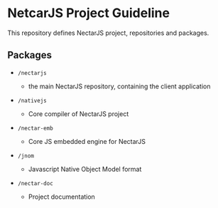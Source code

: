 # NetcarJS Project Guideline

This repository defines NectarJS project, repositories and packages.

## Packages
  
 * `/nectarjs`
    * the main NectarJS repository, containing the client application
  
 * `/nativejs`
    * Core compiler of NectarJS project
  
 * `/nectar-emb`
    * Core JS embedded engine for NectarJS
 
 * `/jnom`
    * Javascript Native Object Model format
  
 * `/nectar-doc`
    * Project documentation

